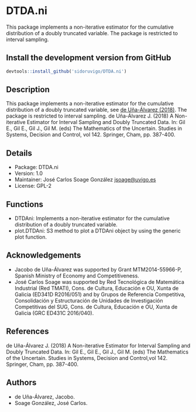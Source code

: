 # DTDA.ni
This package implements a non-iterative estimator for the cumulative distribution of a doubly truncated variable. The package is restricted to interval sampling.

## Install the development version from GitHub
```r
devtools::install_github('sidoruvigo/DTDA.ni')
```

## Description
This package implements a non-iterative estimator for the cumulative distribution of a doubly truncated variable, see [de Uña-Álvarez (2018)](https://link.springer.com/chapter/10.1007%2F978-3-319-73848-2_37). The package is restricted to interval sampling. 
de Uña-Álvarez J. (2018) A Non-iterative Estimator for Interval Sampling and Doubly Truncated Data. In: Gil E., Gil E., Gil J., Gil M. (eds) The Mathematics of the Uncertain. Studies in Systems, Decision and Control, vol 142. Springer, Cham, pp. 387-400.

## Details
+ Package: DTDA.ni
+ Version: 1.0
+ Maintainer: José Carlos Soage González jsoage@uvigo.es
+ License: GPL-2

## Functions
+ DTDAni: Implements a non-iterative estimator for the cumulative distribution of a doubly truncated variable.
+ plot.DTDAni: S3 method to plot a DTDAni object by using the generic plot function.

## Acknowledgements
+ Jacobo de Uña-Álvarez was supported by Grant MTM2014-55966-P, Spanish Ministry of Economy and Competitiveness.
+ José Carlos Soage was supported by Red Tecnológica de Matemática Industrial (Red TMATI), Cons. de Cultura, Educación e OU, Xunta de Galicia (ED341D R2016/051) and by Grupos de Referencia Competitiva, Consolidación y Estructuración de Unidades de Investigación Competitivas del SUG, Cons. de Cultura, Educación e OU, Xunta de Galicia (GRC ED431C 2016/040).

## References
de Uña-Álvarez J. (2018) A Non-iterative Estimator for Interval Sampling and Doubly Truncated Data. In: Gil E., Gil E., Gil J., Gil M. (eds) The Mathematics of the Uncertain. Studies in Systems, Decision and Control,vol 142. Springer, Cham, pp. 387-400.

## Authors
+ de Uña-Álvarez, Jacobo.
+ Soage González, José Carlos.

